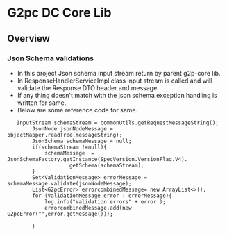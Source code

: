 # G2pc DC Core Lib

## Overview
### Json Schema validations
* In this project Json schema input stream return by parent g2p-core lib.
* In ResponseHandlerServiceImpl class input stream is called and will validate the Response DTO header and message
* If any thing doesn't match with the json schema exception handling is written for same.
* Below are some reference code for same.

````
   InputStream schemaStream = commonUtils.getRequestMessageString();
        JsonNode jsonNodeMessage = objectMapper.readTree(messageString);
        JsonSchema schemaMessage = null;
        if(schemaStream !=null){
            schemaMessage  = JsonSchemaFactory.getInstance(SpecVersion.VersionFlag.V4).
                    getSchema(schemaStream);
        }
        Set<ValidationMessage> errorMessage = schemaMessage.validate(jsonNodeMessage);
        List<G2pcError> errorcombinedMessage= new ArrayList<>();
        for (ValidationMessage error : errorMessage){
            log.info("Validation errors" + error );
            errorcombinedMessage.add(new G2pcError("",error.getMessage()));

        }
````
